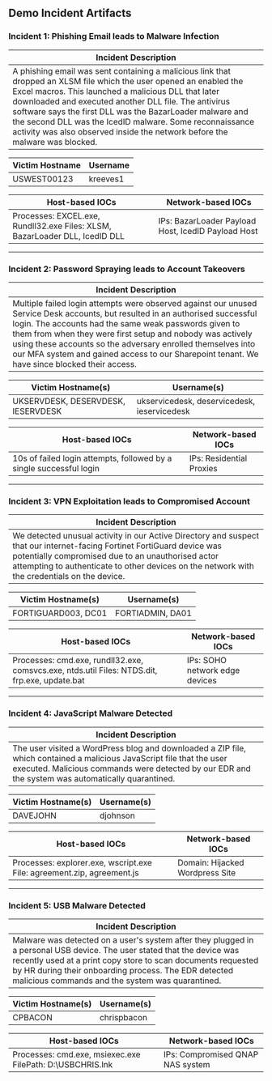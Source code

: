 ## Demo Incident Artifacts

### Incident 1: Phishing Email leads to Malware Infection
| Incident Description |
|---|
| A phishing email was sent containing a malicious link that dropped an XLSM file which the user opened an enabled the Excel macros. This launched a malicious DLL that later downloaded and executed another DLL file. The antivirus software says the first DLL was the BazarLoader malware and the second DLL was the IcedID malware. Some reconnaissance activity was also observed inside the network before the malware was blocked. | 

| Victim Hostname | Username |
|---|---|
| USWEST00123 | kreeves1 |

| Host-based IOCs | Network-based IOCs |
|---|---|
| Processes: EXCEL.exe, Rundll32.exe Files: XLSM, BazarLoader DLL, IcedID DLL | IPs: BazarLoader Payload Host, IcedID Payload Host |

---

### Incident 2: Password Spraying leads to Account Takeovers
| Incident Description |
|---|
| Multiple failed login attempts were observed against our unused Service Desk accounts, but resulted in an authorised successful login. The accounts had the same weak passwords given to them from when they were first setup and nobody was actively using these accounts so the adversary enrolled themselves into our MFA system and gained access to our Sharepoint tenant. We have since blocked their access. | 

| Victim Hostname(s) | Username(s) |
|---|---|
| UKSERVDESK, DESERVDESK, IESERVDESK | ukservicedesk, deservicedesk, ieservicedesk |

| Host-based IOCs | Network-based IOCs |
|---|---|
| 10s of failed login attempts, followed by a single successful login | IPs: Residential Proxies |

---

### Incident 3: VPN Exploitation leads to Compromised Account
| Incident Description |
|---|
| We detected unusual activity in our Active Directory and suspect that our internet-facing Fortinet FortiGuard device was potentially compromised due to an unauthorised actor attempting to authenticate to other devices on the network with the credentials on the device. | 

| Victim Hostname(s) | Username(s) |
|---|---|
| FORTIGUARD003, DC01 | FORTIADMIN, DA01 |

| Host-based IOCs | Network-based IOCs |
|---|---|
| Processes: cmd.exe, rundll32.exe, comsvcs.exe, ntds.util Files: NTDS.dit, frp.exe, update.bat  | IPs: SOHO network edge devices |

---

### Incident 4: JavaScript Malware Detected
| Incident Description |
|---|
| The user visited a WordPress blog and downloaded a ZIP file, which contained a malicious JavaScript file that the user executed. Malicious commands were detected by our EDR and the system was automatically quarantined. | 

| Victim Hostname(s) | Username(s) |
|---|---|
| DAVEJOHN | djohnson |

| Host-based IOCs | Network-based IOCs |
|---|---|
| Processes: explorer.exe, wscript.exe File: agreement.zip, agreement.js | Domain: Hijacked Wordpress Site |

---

### Incident 5: USB Malware Detected
| Incident Description |
|---|
| Malware was detected on a user's system after they plugged in a personal USB device. The user stated that the device was recently used at a print copy store to scan documents requested by HR during their onboarding process. The EDR detected malicious commands and the system was quarantined. | 

| Victim Hostname(s) | Username(s) |
|---|---|
| CPBACON | chrispbacon |

| Host-based IOCs | Network-based IOCs |
|---|---|
| Processes: cmd.exe, msiexec.exe FilePath: D:\\USBCHRIS.lnk  | IPs: Compromised QNAP NAS system |
